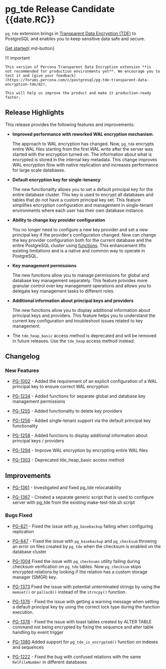 # pg_tde Release Candidate {{date.RC}}

`pg_tde` extension brings in [Transparent Data Encryption (TDE)](tde.md) to PostgreSQL and enables you to keep sensitive data safe and secure.

[Get started](../install.md){.md-button}


!!! important

    This version of Percona Transparent Data Encryption extension **is 
    not recommended for production environments yet**. We encourage you to test it and [give your feedback](https://forums.percona.com/c/postgresql/pg-tde-transparent-data-encryption-tde/82).
  
    This will help us improve the product and make it production-ready faster.

## Release Highlights

This release provides the following features and improvements:

* **Improved performance with reworked WAL encryption mechanism**. 

   The approach to WAL encryption has changed. Now, `pg_tde` encrypts entire WAL files starting from the first WAL write after the server was started with the encryption turned on. The information about what is encrypted is stored in the internal key metadata. This change improves WAL encryption flow with native replication and increases performance for large scale databases. 

* **Default encryption key for single-tenancy**. 

   The new functionality allows you to set a default principal key for the entire database cluster. This key is used to encrypt all databases and tables that do not have a custom principal key set. This feature simplifies encryption configuration and management in single-tenant environments where each user has their own database instance.

* **Ability to change key provider configuration**

   You no longer need to configure a new key provider and set a new principal key if the provider's configuration changed. Now can change the key provider configuration both for the current database and the entire PostgreSQL cluster using [functions](../functions.md#key-provider-management). This enhancement lifts existing limitations and is a native and common way to operate in PostgreSQL.

* **Key management permissions**

   The new functions allow you to manage permissions for global and database key management separately. This feature provides more granular control over key management operations and allows you to delegate key management tasks to different roles.

* **Additional information about principal keys and providers**

   The new functions allow you to display additional information about principal keys and providers. This feature helps you to understand the current key configuration and troubleshoot issues related to key management.

* The `tde_heap_basic` access method is deprecated and will be removed in future releases. Use the `tde_heap` access method instead.



## Changelog

### New Features
 
* [PG-1002](https://perconadev.atlassian.net/browse/PG-1002) - Added the requirement of an explicit configuration of a WAL principal key to ensure correct WAL encryption

* [PG-1234](https://perconadev.atlassian.net/browse/PG-1234) - Added functions for separate global and database key management permissions 

* [PG-1255](https://perconadev.atlassian.net/browse/PG-1255) - Added functionality to delete key providers

* [PG-1256](https://perconadev.atlassian.net/browse/PG-1256) - Added single-tenant support via the default principal key functionality

* [PG-1258](https://perconadev.atlassian.net/browse/PG-1258) - Added functions to display additional information  about principal keys / providers 

* [PG-1294](https://perconadev.atlassian.net/browse/PG-1294) - Improve WAL encryption by encrypting entire WAL files

* [PG-1303](https://perconadev.atlassian.net/browse/PG-1303) - Deprecated tde_heap_basic access method

## Improvements

* [PG-1361](https://perconadev.atlassian.net/browse/PG-1361) - Investigated and fixed pg_tde relocatability

* [PG-1367](https://perconadev.atlassian.net/browse/PG-1367) - Created a separate generic script that is used to configure server with pg_tde from the existing make-test-tde.sh script

### Bugs Fixed


* [PG-821](https://perconadev.atlassian.net/browse/PG-821) - Fixed the issue with `pg_basebackup` failing when configuring replication

* [PG-847](https://perconadev.atlassian.net/browse/PG-847) - Fixed the issue with `pg_basebackup` and `pg_checksum` throwing an error on files created by `pg_tde` when the checksum is enabled on the database cluster

* [PG-1004](https://perconadev.atlassian.net/browse/PG-1004) Fixed the issue with `pg_checksums` utility failing during checksum verification on `pg_tde` tables. Now `pg_checksum` skips encrypted relations by looking if the relation has a custom storage manager (SMGR) key.

* [PG-1373](https://perconadev.atlassian.net/browse/PG-1373) Fixed the issue with potential unterminated strings by using the `memset()` or `palloc0()` instead of the `strncpy()` function.   

* [PG-1376](https://perconadev.atlassian.net/browse/PG-1376) - Fixed the issue with getting a warning message when setting a default principal key by using the correct lock type during the function execution.

* [PG-1378](https://perconadev.atlassian.net/browse/PG-1378) - Fixed the issue with toast tables created by ALTER TABLE command not being encrypted by fixing the sequence and alter table handling by event trigger 

* [PG-1380](https://perconadev.atlassian.net/browse/PG-1380) Added support for `pg_tde_is_encrypted()` function on indexes and sequences

* [PG-1222](https://perconadev.atlassian.net/browse/PG-1222) - Fixed the bug with  confused relations with the same `RelFileNumber` in different databases